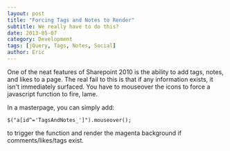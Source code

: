 ```yaml
---
layout: post
title: "Forcing Tags and Notes to Render"
subtitle: We really have to do this? 
date: 2013-05-07
category: Development
tags: [jQuery, Tags, Notes, Social]
author: Eric
---
```

One of the neat features of Sharepoint 2010 is the ability to add tags, notes, and likes to a page. The real fail to this is that if any information exists, it isn't immediately surfaced. You have to mouseover the icons to force a javascript function to fire, lame.

In a masterpage, you can simply add: 

`$("a[id^='TagsAndNotes_']").mouseover();`

to trigger the function and render the magenta background if comments/likes/tags exist.
